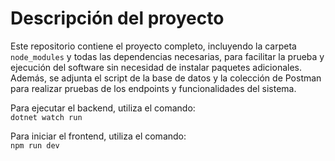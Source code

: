 # Descripción del proyecto

Este repositorio contiene el proyecto completo, incluyendo la carpeta `node_modules` y todas las dependencias necesarias, para facilitar la prueba y ejecución del software sin necesidad de instalar paquetes adicionales.  
Además, se adjunta el script de la base de datos y la colección de Postman para realizar pruebas de los endpoints y funcionalidades del sistema.

Para ejecutar el backend, utiliza el comando:  
`dotnet watch run`

Para iniciar el frontend, utiliza el comando:  
`npm run dev `